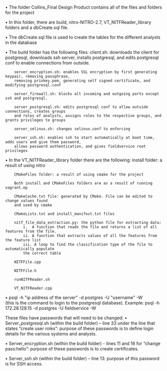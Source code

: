 •	The folder Collins_Final Design Product contains all of the files and folders for the project

•	In this folder, there are build, nitro-NITRO-2.7, VT_NITFReader_library folders and a 
dbCreate.sql file. 

•	The dbCreate.sql file is used to create the tables for the different analysts in the database

•	The build folder has the following files:
		client.sh: downloads the client for postgresql, downloads ssh server, installs postgresql, 
		and edits postgresql conf  to enable connections from outside.
		
		server_encryption.sh: enables SSL encryption by first generating keypair, removing passphrase, 
		removing privkey.pem, generating self signed certificate, and modifying postgresql.conf
		
		server_firewall.sh: blocks all incoming and outgoing ports except ssh and postgresql.
		
		server_postgresql.sh: edits postgresql conf to allow outside connections, creates groups 
		and roles of analysts, assigns roles to the respective groups, and grants privileges to groups
		
		server_selinux.sh: changes selinux.conf to enforcing
		
		server_ssh.sh: enables ssh to start automatically at boot time, adds users and give them password, 
		allows password authentication, and gives fieldservice root privileges
		
•	In the VT_NITFReader_library folder there are the following:
		install folder: a result of using nitro
		
		CMakeFiles folder: a result of using cmake for the project
		
		Both install and CMakeFiles folders are as a result of running vagrant.op
		
		CMakeCache.txt file: generated by CMake. File can be edited to change values found 
		and used by cmake
		
		CMakeLists.txt and install_manifest.txt files 
		
		nitf_file_data_extraction.py: the python file for extracting data: 
			i.	A function that reads the file and returns a list of all features from the file. 
			ii.	A function that extracts values of all the features from the feature list
			iii. A loop to find the classification type of the file to automatically populate 
			the correct table
		
		NITFFile.cpp
		
		NITFFile.h
		
		runNITFReader.sh
		
		VT_NITFReader.cpp
		
•  psql -h "ip address of the server" -d postgres -U "username" -W  
(this is the command to login to the postgresql database). 
Example: psql -h 172.28.128.15 -d postgres -U fieldservice -W 		


These files have passwords that will need to be changed:
•	Server_postgresql.sh (within the build folder) – line 33 under the line that states 
“create user roles”: purpose of these passwords is to define login details for the various 
systems and analysts.

•	Server_encryption.sh (within the build folder) - lines 11 and 16 for 
“change pass:hello”: purpose of these passwords is to create certificates.

•	Server_ssh.sh (within the build folder) – line 13: purpose of this password 
is for SSH access.



